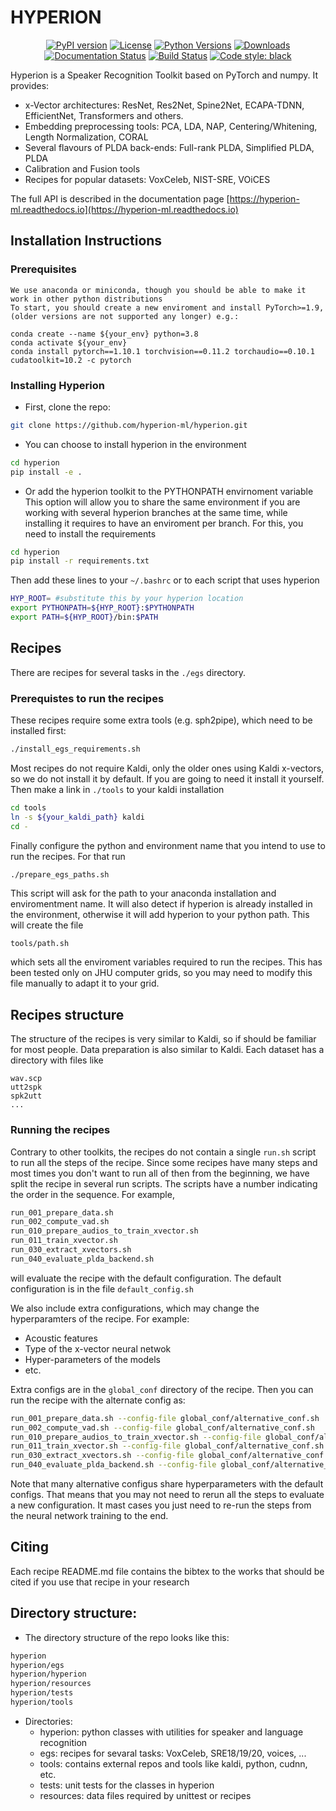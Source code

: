 # HYPERION

<div align="center">

[![PyPI version](https://badge.fury.io/py/hyperion-ml.svg)](https://badge.fury.io/py/hyperion-ml)
[![License](https://img.shields.io/github/license/hyperion-ml/hyperion.svg)](https://www.apache.org/licenses/LICENSE-2.0)
[![Python Versions](https://img.shields.io/pypi/pyversions/hyperion-ml.svg)](https://pypi.org/project/hyperion-ml/)
[![Downloads](https://pepy.tech/badge/hyperion-ml)](https://pepy.tech/project/hyperion-ml)
[![Documentation Status](https://readthedocs.org/projects/hyperion-ml/badge/?version=latest)](https://hyperion-ml.readthedocs.io/en/latest/?badge=latest)
[![Build Status](https://img.shields.io/endpoint.svg?url=https%3A%2F%2Factions-badge.atrox.dev%2Fhyperion-ml%2Fhyperion%2Fbadge&style=flat)](https://actions-badge.atrox.dev/hyperion-ml/hyperion/goto)
[![Code style: black](https://img.shields.io/badge/code%20style-black-000000.svg)](https://github.com/psf/black)

</div>

Hyperion is a Speaker Recognition Toolkit based on PyTorch and numpy. It provides:
 - x-Vector architectures: ResNet, Res2Net, Spine2Net, ECAPA-TDNN, EfficientNet, Transformers and others.
 - Embedding preprocessing tools: PCA, LDA, NAP, Centering/Whitening, Length Normalization, CORAL
 - Several flavours of PLDA back-ends: Full-rank PLDA, Simplified PLDA, PLDA
 - Calibration and Fusion tools
 - Recipes for popular datasets: VoxCeleb, NIST-SRE, VOiCES

The full API is described in the documentation page [https://hyperion-ml.readthedocs.io](https://hyperion-ml.readthedocs.io)

## Installation Instructions

### Prerequisites

    We use anaconda or miniconda, though you should be able to make it work in other python distributions
    To start, you should create a new enviroment and install PyTorch>=1.9, (older versions are not supported any longer) e.g.:
```
conda create --name ${your_env} python=3.8
conda activate ${your_env}
conda install pytorch==1.10.1 torchvision==0.11.2 torchaudio==0.10.1 cudatoolkit=10.2 -c pytorch
```

### Installing Hyperion

- First, clone the repo:
```bash
git clone https://github.com/hyperion-ml/hyperion.git
```

- You can choose to install hyperion in the environment
```bash
cd hyperion
pip install -e .
```

- Or add the hyperion toolkit to the PYTHONPATH envirnoment variable
  This option will allow you to share the same environment if you are working with several hyperion branches
  at the same time, while installing it requires to have an enviroment per branch.
  For this, you need to install the requirements
```bash
cd hyperion
pip install -r requirements.txt
```
Then add these lines to your `~/.bashrc` or to each script that uses hyperion
```bash
HYP_ROOT= #substitute this by your hyperion location
export PYTHONPATH=${HYP_ROOT}:$PYTHONPATH
export PATH=${HYP_ROOT}/bin:$PATH
```

## Recipes

There are recipes for several tasks in the `./egs` directory.

### Prerequistes to run the recipes

These recipes require some extra tools (e.g. sph2pipe), which need to be installed first:
```bash
./install_egs_requirements.sh 
```

Most recipes do not require Kaldi, only the older ones using Kaldi x-vectors,
so we do not install it by default. If you are going to need it install it 
yourself. Then make a link in `./tools` to your kaldi installation
```bash
cd tools
ln -s ${your_kaldi_path} kaldi
cd -
```

Finally configure the python and environment name that you intend to use to run the recipes.
For that run
```bash
./prepare_egs_paths.sh
```
This script will ask for the path to your anaconda installation and enviromentment name.
It will also detect if hyperion is already installed in the environment,
otherwise it will add hyperion to your python path.
This will create the file
```
tools/path.sh
```
which sets all the enviroment variables required to run the recipes.
This has been tested only on JHU computer grids, so you may need to 
modify this file manually to adapt it to your grid.

## Recipes structure

The structure of the recipes is very similar to Kaldi, so if should be
familiar for most people.
Data preparation is also similar to Kaldi. Each dataset has
a directory with files like
```
wav.scp
utt2spk
spk2utt
...
```

### Running the recipes

Contrary to other toolkits, the recipes do not contain a single `run.sh` script 
to run all the steps of the recipe.
Since some recipes have many steps and most times you don't want to run all of then
from the beginning, we have split the recipe in several run scripts.
The scripts have a number indicating the order in the sequence.
For example,
```bash
run_001_prepare_data.sh
run_002_compute_vad.sh
run_010_prepare_audios_to_train_xvector.sh
run_011_train_xvector.sh
run_030_extract_xvectors.sh
run_040_evaluate_plda_backend.sh
```
will evaluate the recipe with the default configuration.
The default configuration is in the file `default_config.sh`

We also include extra configurations, which may change 
the hyperparamters of the recipe. For example:
 - Acoustic features
 - Type of the x-vector neural netwok
 - Hyper-parameters of the models
 - etc.

Extra configs are in the `global_conf` directory of the recipe.
Then you can run the recipe with the alternate config as:
```bash
run_001_prepare_data.sh --config-file global_conf/alternative_conf.sh
run_002_compute_vad.sh --config-file global_conf/alternative_conf.sh
run_010_prepare_audios_to_train_xvector.sh --config-file global_conf/alternative_conf.sh
run_011_train_xvector.sh --config-file global_conf/alternative_conf.sh
run_030_extract_xvectors.sh --config-file global_conf/alternative_conf.sh
run_040_evaluate_plda_backend.sh --config-file global_conf/alternative_conf.sh
```
Note that many alternative configus share hyperparameters with the default configs.
That means that you may not need to rerun all the steps to evaluate a new configuration.
It mast cases you just need to re-run the steps from the neural network training to the end.


## Citing

Each recipe README.md file contains the bibtex to the works that should be cited if you 
use that recipe in your research
     
## Directory structure:
 - The directory structure of the repo looks like this:
```bash
hyperion
hyperion/egs
hyperion/hyperion
hyperion/resources
hyperion/tests
hyperion/tools
```
 - Directories:
    - hyperion: python classes with utilities for speaker and language recognition
    - egs: recipes for sevaral tasks: VoxCeleb, SRE18/19/20, voices, ...
    - tools: contains external repos and tools like kaldi, python, cudnn, etc.
    - tests: unit tests for the classes in hyperion
    - resources: data files required by unittest or recipes


